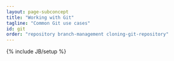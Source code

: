 ```yaml
---
layout: page-subconcept
title: "Working with Git"
tagline: "Common Git use cases"
id: git
order: "repository branch-management cloning-git-repository"
---
```

{% include JB/setup %}
